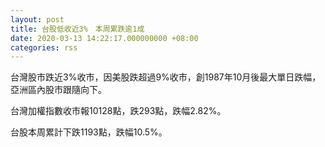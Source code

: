 ```yaml
---
layout: post
title: 台股低收近3%　本周累跌逾1成
date: 2020-03-13 14:22:17.000000000 +08:00
categories: rss
---
```


台灣股市跌近3%收市，因美股跌超過9%收市，創1987年10月後最大單日跌幅，亞洲區內股市跟隨向下。

台灣加權指數收市報10128點，跌293點，跌幅2.82%。

台股本周累計下跌1193點，跌幅10.5%。
